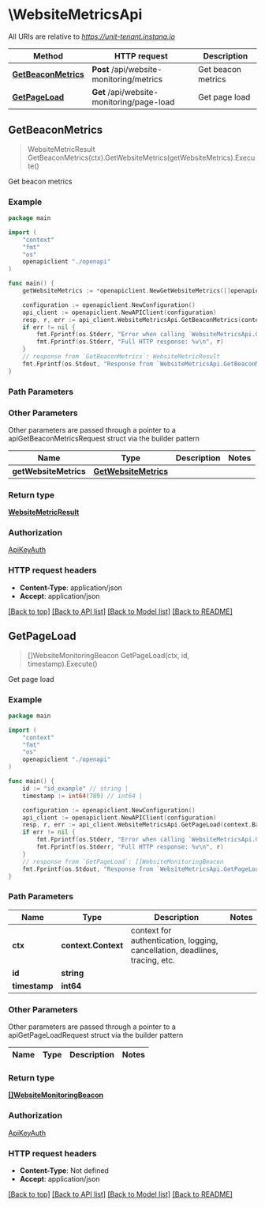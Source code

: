 # \WebsiteMetricsApi

All URIs are relative to *https://unit-tenant.instana.io*

Method | HTTP request | Description
------------- | ------------- | -------------
[**GetBeaconMetrics**](WebsiteMetricsApi.md#GetBeaconMetrics) | **Post** /api/website-monitoring/metrics | Get beacon metrics
[**GetPageLoad**](WebsiteMetricsApi.md#GetPageLoad) | **Get** /api/website-monitoring/page-load | Get page load



## GetBeaconMetrics

> WebsiteMetricResult GetBeaconMetrics(ctx).GetWebsiteMetrics(getWebsiteMetrics).Execute()

Get beacon metrics

### Example

```go
package main

import (
    "context"
    "fmt"
    "os"
    openapiclient "./openapi"
)

func main() {
    getWebsiteMetrics := *openapiclient.NewGetWebsiteMetrics([]openapiclient.WebsiteMonitoringMetricsConfiguration{*openapiclient.NewWebsiteMonitoringMetricsConfiguration("Metric_example", "Aggregation_example")}, "Type_example") // GetWebsiteMetrics |  (optional)

    configuration := openapiclient.NewConfiguration()
    api_client := openapiclient.NewAPIClient(configuration)
    resp, r, err := api_client.WebsiteMetricsApi.GetBeaconMetrics(context.Background()).GetWebsiteMetrics(getWebsiteMetrics).Execute()
    if err != nil {
        fmt.Fprintf(os.Stderr, "Error when calling `WebsiteMetricsApi.GetBeaconMetrics``: %v\n", err)
        fmt.Fprintf(os.Stderr, "Full HTTP response: %v\n", r)
    }
    // response from `GetBeaconMetrics`: WebsiteMetricResult
    fmt.Fprintf(os.Stdout, "Response from `WebsiteMetricsApi.GetBeaconMetrics`: %v\n", resp)
}
```

### Path Parameters



### Other Parameters

Other parameters are passed through a pointer to a apiGetBeaconMetricsRequest struct via the builder pattern


Name | Type | Description  | Notes
------------- | ------------- | ------------- | -------------
 **getWebsiteMetrics** | [**GetWebsiteMetrics**](GetWebsiteMetrics.md) |  | 

### Return type

[**WebsiteMetricResult**](WebsiteMetricResult.md)

### Authorization

[ApiKeyAuth](../README.md#ApiKeyAuth)

### HTTP request headers

- **Content-Type**: application/json
- **Accept**: application/json

[[Back to top]](#) [[Back to API list]](../README.md#documentation-for-api-endpoints)
[[Back to Model list]](../README.md#documentation-for-models)
[[Back to README]](../README.md)


## GetPageLoad

> []WebsiteMonitoringBeacon GetPageLoad(ctx, id, timestamp).Execute()

Get page load

### Example

```go
package main

import (
    "context"
    "fmt"
    "os"
    openapiclient "./openapi"
)

func main() {
    id := "id_example" // string | 
    timestamp := int64(789) // int64 | 

    configuration := openapiclient.NewConfiguration()
    api_client := openapiclient.NewAPIClient(configuration)
    resp, r, err := api_client.WebsiteMetricsApi.GetPageLoad(context.Background(), id, timestamp).Execute()
    if err != nil {
        fmt.Fprintf(os.Stderr, "Error when calling `WebsiteMetricsApi.GetPageLoad``: %v\n", err)
        fmt.Fprintf(os.Stderr, "Full HTTP response: %v\n", r)
    }
    // response from `GetPageLoad`: []WebsiteMonitoringBeacon
    fmt.Fprintf(os.Stdout, "Response from `WebsiteMetricsApi.GetPageLoad`: %v\n", resp)
}
```

### Path Parameters


Name | Type | Description  | Notes
------------- | ------------- | ------------- | -------------
**ctx** | **context.Context** | context for authentication, logging, cancellation, deadlines, tracing, etc.
**id** | **string** |  | 
**timestamp** | **int64** |  | 

### Other Parameters

Other parameters are passed through a pointer to a apiGetPageLoadRequest struct via the builder pattern


Name | Type | Description  | Notes
------------- | ------------- | ------------- | -------------



### Return type

[**[]WebsiteMonitoringBeacon**](WebsiteMonitoringBeacon.md)

### Authorization

[ApiKeyAuth](../README.md#ApiKeyAuth)

### HTTP request headers

- **Content-Type**: Not defined
- **Accept**: application/json

[[Back to top]](#) [[Back to API list]](../README.md#documentation-for-api-endpoints)
[[Back to Model list]](../README.md#documentation-for-models)
[[Back to README]](../README.md)

